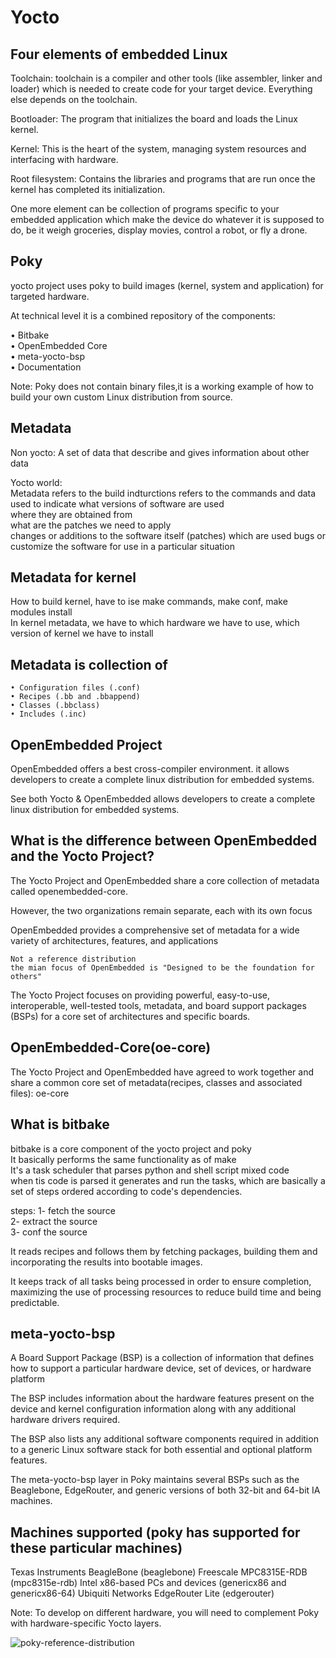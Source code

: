 # Yocto

Four elements of embedded Linux
--------------------------------

Toolchain: toolchain is a compiler and other tools (like assembler, linker and loader) which is needed to create code for your target device. Everything else depends on the toolchain.

Bootloader: The program that initializes the board and loads the Linux kernel.

Kernel: This is the heart of the system, managing system resources and interfacing with hardware.

Root filesystem: Contains the libraries and programs that are run once the kernel has completed its initialization.

One more element can be collection of programs specific to your embedded application which make the device do whatever it is supposed to do, be it weigh groceries, display movies, control a robot, or fly a drone.


Poky
------------------
yocto project uses poky to build images (kernel, system and application) for targeted hardware.  

At technical level it is a combined repository of the components:  

  • Bitbake  
	• OpenEmbedded Core  
	• meta-yocto-bsp  
	• Documentation  
  
  Note: Poky does not contain binary files,it is a working example of how to build your own custom Linux distribution from source.

Metadata  
----------------
Non yocto: A set of data that describe and gives information about other data  

Yocto world:  
  Metadata refers to the build indturctions
  refers to the commands and data used to indicate what versions of software are used  
  where they are obtained from  
  what are the patches we need to apply  
  changes or additions to the software itself (patches) which are used bugs or customize the software for use in a particular situation  
  
Metadata for kernel
--------------------

How to build kernel, have to ise make commands, make conf, make modules install  
In kernel metadata, we have to which hardware we have to use, which version of kernel we have to install

Metadata is collection of  
----------------------  
	• Configuration files (.conf)  
	• Recipes (.bb and .bbappend)  
	• Classes (.bbclass)  
	• Includes (.inc)  

OpenEmbedded Project
----------------------
OpenEmbedded offers a best cross-compiler environment. it allows developers to create a complete linux distribution for embedded systems.  

See both Yocto & OpenEmbedded allows developers to create a complete linux distribution for embedded systems.  

What is the difference between OpenEmbedded and the Yocto Project?
------------------------------------------------------------------

The Yocto Project and OpenEmbedded share a core collection of metadata called openembedded-core. 

However, the two organizations remain separate, each with its own focus

OpenEmbedded provides a comprehensive set of metadata for a wide variety of architectures, features, and applications  

	Not a reference distribution  
	the mian focus of OpenEmbedded is "Designed to be the foundation for others"  

The Yocto Project focuses on providing powerful, easy-to-use, interoperable, well-tested tools, metadata, and board support packages (BSPs) for a core set of architectures and specific boards.

OpenEmbedded-Core(oe-core)
---------------------------

The Yocto Project and OpenEmbedded have agreed to work together and share a common core set of metadata(recipes, classes and associated files): oe-core

What is bitbake
----------
bitbake is a core component of the yocto project and poky  
It basically performs the same functionality as of make  
It's a task scheduler that parses python and shell script mixed code  
when tis code is parsed it generates and run the tasks, which are basically a set of steps ordered according to code's dependencies.   

steps:
1- fetch the source  
2- extract the source  
3- conf the source  

It reads recipes and follows them by fetching packages, building them and incorporating the results into bootable images.  

It keeps track of all tasks being processed in order to ensure completion, maximizing the use of processing resources to reduce build time and being predictable.  

meta-yocto-bsp
--------------
A Board Support Package (BSP) is a collection of information that defines how to support a particular hardware device, set of devices, or hardware platform

The BSP includes information about the hardware features present on the device and kernel configuration information along with any additional hardware drivers required.

The BSP also lists any additional software components required in addition to a generic Linux software stack for both essential and optional platform features.

The meta-yocto-bsp layer in Poky maintains several BSPs such as the Beaglebone, EdgeRouter, and generic versions of both 32-bit and 64-bit IA machines.

Machines supported (poky has supported for these particular machines)
-------------------
Texas Instruments BeagleBone (beaglebone)
Freescale MPC8315E-RDB (mpc8315e-rdb)
Intel x86-based PCs and devices (genericx86 and genericx86-64)
Ubiquiti Networks EdgeRouter Lite (edgerouter)

Note: To develop on different hardware, you will need to complement Poky with hardware-specific Yocto layers.

 ![poky-reference-distribution](https://user-images.githubusercontent.com/89451747/203954025-4920f117-a683-4bf2-b828-a43622ab8af0.png)



